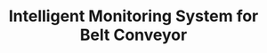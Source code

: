---
title: "Intelligent Monitoring System for Belt Conveyor"
excerpt: "detection for coal piling, smoke, fire and person <br/><img src='/files/coal.png'>"
collection: portfolio
---